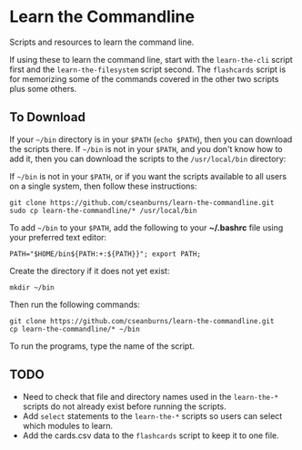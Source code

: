 # Learn the Commandline

Scripts and resources to learn the command line.

If using these to learn the command line, start with the
``learn-the-cli`` script first and the
``learn-the-filesystem`` script second. The ``flashcards``
script is for memorizing some of the commands covered in the
other two scripts plus some others.

## To Download

If your ``~/bin`` directory is in your ``$PATH`` (``echo
$PATH``), then you can download the scripts there. If
``~/bin`` is not in your ``$PATH``, and you don't know how
to add it, then you can download the scripts to the
``/usr/local/bin`` directory:

If ``~/bin`` is not in your ``$PATH``, or if you want the
scripts available to all users on a single system, then
follow these instructions:

```
git clone https://github.com/cseanburns/learn-the-commandline.git
sudo cp learn-the-commandline/* /usr/local/bin
```

To add ``~/bin`` to your ``$PATH``, add the following
to your **~/.bashrc** file using your preferred text editor:

```
PATH="$HOME/bin${PATH:+:${PATH}}"; export PATH;
```

Create the directory if it does not yet exist:

```
mkdir ~/bin
```

Then run the following commands:

```
git clone https://github.com/cseanburns/learn-the-commandline.git
cp learn-the-commandline/* ~/bin
```

To run the programs, type the name of the script.

## TODO

- Need to check that file and directory names used in the
  ``learn-the-*`` scripts do not already exist before running
  the scripts.
- Add ``select`` statements to the ``learn-the-*`` scripts
  so users can select which modules to learn.
- Add the cards.csv data to the ``flashcards`` script to
  keep it to one file.
